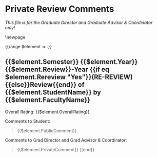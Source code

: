 # Private Review Comments

*This file is for the Graduate Director and Graduate Advisor & Coordinator only!*

\newpage

{{range $element := .}}
## {{$element.Semester}} {{$element.Year}} {{$element.Review}}-Year {{if eq $element.Rereview "Yes"}}(RE-REVIEW){{else}}Review{{end}} of {{$element.StudentName}} by {{$element.FacultyName}}

Overall Rating: {{$element.OverallRating}}  

Comments to Student:

> {{$element.PublicComment}}

Comments to Grad Director and Grad Advisor & Coordinator:

> {{$element.PrivateComment}}
{{end}}